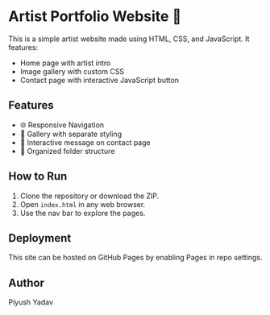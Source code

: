 
# Artist Portfolio Website 🎨

This is a simple artist website made using HTML, CSS, and JavaScript. It features:
- Home page with artist intro
- Image gallery with custom CSS
- Contact page with interactive JavaScript button

## Features

- 🌐 Responsive Navigation
- 🎨 Gallery with separate styling
- 💬 Interactive message on contact page
- 📁 Organized folder structure

## How to Run

1. Clone the repository or download the ZIP.
2. Open `index.html` in any web browser.
3. Use the nav bar to explore the pages.

## Deployment

This site can be hosted on GitHub Pages by enabling Pages in repo settings.

## Author

Piyush Yadav
